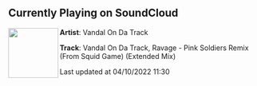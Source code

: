 ## Currently Playing on SoundCloud

[<img align="left" width="100" src="https://i1.sndcdn.com/artworks-u83Y4wFDCc6dORde-SZAoJQ-t500x500.jpg">](https://soundcloud.com/vandalondatrack/vandal-on-da-track-ravage-pink-soldiers-remix-from-squid-game-extended-mix)

**Artist**: Vandal On Da Track 

**Track**: Vandal On Da Track, Ravage - Pink Soldiers Remix (From Squid Game) (Extended Mix)

Last updated at 04/10/2022 11:30
